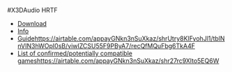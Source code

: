 #X3DAudio HRTF

- [Download](https://github.com/ThreeDeeJay/x3daudio1_7_hrtf/releases)  
- [Info](https://airtable.com/appayGNkn3nSuXkaz/shrqognt6657fDCIT/tblNnVIN3hWOpI0sB/viw4qgjmLlrCm7sTK/recQfMQuFbg6TkA4F)   
- [Guide](https://airtable.com/appayGNkn3nSuXkaz/shrUtry8KIFyohJl1/tblNnVIN3hWOpI0sB/viwIZCSU55F9PByA7/recQfMQuFbg6TkA4F)https://airtable.com/appayGNkn3nSuXkaz/shrUtry8KIFyohJl1/tblNnVIN3hWOpI0sB/viwIZCSU55F9PByA7/recQfMQuFbg6TkA4F  
- [List of confirmed/potentially compatible games](https://airtable.com/appayGNkn3nSuXkaz/shr27rc9Xlto5EQ6W)https://airtable.com/appayGNkn3nSuXkaz/shr27rc9Xlto5EQ6W
